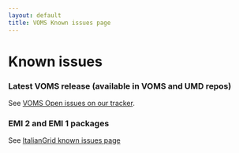 ```yaml
---
layout: default
title: VOMS Known issues page
---
```


# Known issues

### Latest VOMS release (available in VOMS and UMD repos)

See [VOMS Open issues on our tracker](https://issues.infn.it/jira/issues/?filter=12510).

### EMI 2 and EMI 1 packages 

See [ItalianGrid known issues page](https://wiki.italiangrid.it/twiki/bin/view/VOMS/KnownIssues)
